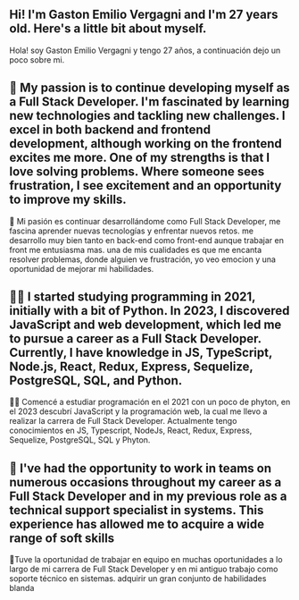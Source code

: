 Hi! I'm Gaston Emilio Vergagni and I'm 27 years old. Here's a little bit about myself.
--------------------------------------------------------------------------------------------------------------
Hola! soy Gaston Emilio Vergagni y tengo 27 años, a continuación dejo un poco sobre mi.

🚀 My passion is to continue developing myself as a Full Stack Developer. I'm fascinated by learning new technologies and tackling new challenges. I excel in both backend and frontend development, although working on the frontend excites me more. One of my strengths is that I love solving problems. Where someone sees frustration, I see excitement and an opportunity to improve my skills.
--------------------------------------------------------------------------------------------------------------
🚀 Mi pasión es continuar desarrollándome como Full Stack Developer, me fascina aprender nuevas tecnologías y enfrentar nuevos retos. me desarrollo muy bien tanto en back-end como front-end aunque trabajar en front me entusiasma mas. una de mis cualidades es que me encanta resolver problemas, donde alguien ve frustración, yo veo emocion y una oportunidad de mejorar mi habilidades.


👨‍🎓 I started studying programming in 2021, initially with a bit of Python. In 2023, I discovered JavaScript and web development, which led me to pursue a career as a Full Stack Developer. Currently, I have knowledge in JS, TypeScript, Node.js, React, Redux, Express, Sequelize, PostgreSQL, SQL, and Python.
--------------------------------------------------------------------------------------------------------------
👨‍🎓 Comencé a estudiar programación en el 2021 con un poco de phyton, en el 2023 descubrí JavaScript y la programación web, la cual me llevo a realizar la carrera de Full Stack Developer. Actualmente tengo conocimientos en JS, Typescript, NodeJs, React, Redux, Express, Sequelize, PostgreSQL, SQL y Phyton.


🤝 I've had the opportunity to work in teams on numerous occasions throughout my career as a Full Stack Developer and in my previous role as a technical support specialist in systems. This experience has allowed me to acquire a wide range of soft skills
--------------------------------------------------------------------------------------------------------------
🤝Tuve la oportunidad de trabajar en equipo en muchas oportunidades a lo largo de mi carrera de Full Stack Developer y en mi antiguo trabajo como soporte técnico en sistemas. adquirir un gran conjunto de habilidades blanda
